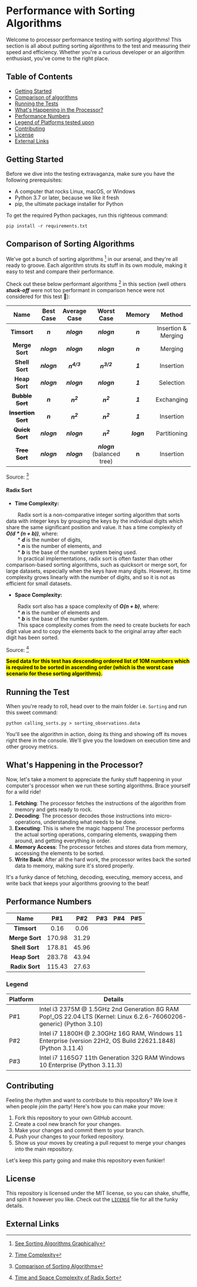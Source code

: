 # Performance with Sorting Algorithms

Welcome to processor performance testing with sorting algorithms! This section is all about putting sorting
algorithms to the test and measuring their speed and efficiency. Whether you're a curious developer or an algorithm
enthusiast, you've come to the right place.

## Table of Contents

- [Getting Started](#getting-started)
- [Comparison of algorithms](#comparison-of-algorithms)
- [Running the Tests](#running-the-test)
- [What's Happening in the Processor?](#whats-happening-in-the-processor)
- [Performance Numbers](#performance-numbers)
- [Legend of Platforms tested upon](#legend)
- [Contributing](#contributing)
- [License](#license)
- [External Links](#external-links)

## Getting Started

Before we dive into the testing extravaganza, make sure you have the following prerequisites:

- A computer that rocks Linux, macOS, or Windows
- Python 3.7 or later, because we like it fresh
- pip, the ultimate package installer for Python

To get the required Python packages, run this righteous command:

```
pip install -r requirements.txt
```

## Comparison of Sorting Algorithms

We've got a bunch of sorting algorithms [^3] in our arsenal, and they're all ready to groove. Each algorithm struts its
stuff in its own module, making it easy to test and compare their performance.

Check out these below performant algorithms [^4] in this section (well others **_stuck-off_** were not too performant in
comparison hence were not considered for this test :beers:):

|        **Name**        | **Best Case** |   **Average Case**    |         **Worst Case**          | **Memory** |     **Method**      | 
|:----------------------:|:-------------:|:---------------------:|:-------------------------------:|:----------:|:-------------------:|
|      **Timsort**       |    **_n_**    |      **_nlogn_**      |           **_nlogn_**           |  _**n**_   | Insertion & Merging |
|     **Merge Sort**     |  **_nlogn_**  |      **_nlogn_**      |           **_nlogn_**           |  **_n_**   |       Merging       |
|     **Shell Sort**     |  **_nlogn_**  | **_n<sup>4/3</sup>_** |      **_n<sup>3/2</sup>_**      |  **_1_**   |      Insertion      |
|     **Heap Sort**      |  **_nlogn_**  |      **_nlogn_**      |           **_nlogn_**           |  **_1_**   |      Selection      |
|  ~~**Bubble Sort**~~   |    **_n_**    |  **_n<sup>2</sup>_**  |       **_n<sup>2</sup>_**       |  **_1_**   |     Exchanging      |
| ~~**Insertion Sort**~~ |    **_n_**    |  **_n<sup>2</sup>_**  |       **_n<sup>2</sup>_**       |  **_1_**   |      Insertion      |
|   ~~**Quick Sort**~~   |  **_nlogn_**  |      **_nlogn_**      |       **_n<sup>2</sup>_**       | **_logn_** |    Partitioning     |
|   ~~**Tree Sort**~~    |  **_nlogn_**  |      **_nlogn_**      | **_nlogn_**<br> (balanced tree) |   **n**    |      Insertion      |

Source: [^1]

#### Radix Sort

* **Time Complexity:**

&nbsp;&nbsp;&nbsp;&nbsp;&nbsp;&nbsp;&nbsp;&nbsp;Radix sort is a non-comparative integer sorting algorithm that sorts
data with integer keys by grouping the keys by the individual digits which share the same significant position and
value. It has a time complexity of **_O(d * (n + b))_**, where:<br>
&nbsp;&nbsp;&nbsp;&nbsp;&nbsp;&nbsp;&nbsp;&nbsp;* **_d_** is the number of digits,<br>
&nbsp;&nbsp;&nbsp;&nbsp;&nbsp;&nbsp;&nbsp;&nbsp;* **_n_** is the number of elements, and<br>
&nbsp;&nbsp;&nbsp;&nbsp;&nbsp;&nbsp;&nbsp;&nbsp;* **_b_** is the base of the number system being used.<br>
&nbsp;&nbsp;&nbsp;&nbsp;&nbsp;&nbsp;&nbsp;&nbsp;In practical implementations, radix sort is often faster than other
comparison-based sorting algorithms, such as quicksort or merge sort, for large datasets, especially when the keys have
many digits. However, its time complexity grows linearly with the number of digits, and so it is not as efficient for
small datasets.

* **Space Complexity:**

&nbsp;&nbsp;&nbsp;&nbsp;&nbsp;&nbsp;&nbsp;&nbsp;Radix sort also has a space complexity of **_O(n + b)_**, where:<br>
&nbsp;&nbsp;&nbsp;&nbsp;&nbsp;&nbsp;&nbsp;&nbsp;* **_n_** is the number of elements and<br>
&nbsp;&nbsp;&nbsp;&nbsp;&nbsp;&nbsp;&nbsp;&nbsp;* **_b_** is the base of the number system.<br>
&nbsp;&nbsp;&nbsp;&nbsp;&nbsp;&nbsp;&nbsp;&nbsp;This space complexity comes from the need to create buckets for each
digit value and to copy the elements back to the
original array after each digit has been sorted.

Source: [^2]

<mark>**Seed data for this test has descending ordered list of 10M numbers which is required to be sorted in
ascending order (which is the worst case scenario for these sorting algorithms).**</mark>

## Running the Test

When you're ready to roll, head over to the main folder i.e. `Sorting` and run this sweet command:

```
python calling_sorts.py > sorting_observations.data
```

You'll see the algorithm in action, doing its thing and showing off its moves right there in the console. We'll give you
the lowdown on execution time and other groovy metrics.

## What's Happening in the Processor?

Now, let's take a moment to appreciate the funky stuff happening in your computer's processor when we run these sorting
algorithms. Brace yourself for a wild ride!

1. **Fetching**: The processor fetches the instructions of the algorithm from memory and gets ready to rock.
2. **Decoding**: The processor decodes those instructions into micro-operations, understanding what needs to be done.
3. **Executing**: This is where the magic happens! The processor performs the actual sorting operations, comparing
   elements, swapping them around, and getting everything in order.
4. **Memory Access**: The processor fetches and stores data from memory, accessing the elements to be sorted.
5. **Write Back**: After all the hard work, the processor writes back the sorted data to memory, making sure it's stored
   properly.

It's a funky dance of fetching, decoding, executing, memory access, and write back that keeps your algorithms grooving
to the beat!

## Performance Numbers

|    **Name**    | **P#1** | **P#2** | **P#3** | **P#4** | **P#5** | 
|:--------------:|:-------:|:-------:|:-------:|:-------:|:-------:|
|  **Timsort**   |  0.16   |  0.06   |         |         |         |
| **Merge Sort** | 170.98  |  31.29  |         |         |         |
| **Shell Sort** | 178.81  |  45.96  |         |         |         |
| **Heap Sort**  | 283.78  |  43.94  |         |         |         |
| **Radix Sort** | 115.43  |  27.63  |         |         |         |

### **Legend**

| **Platform** | **Details**                                                                                                          |
|--------------|----------------------------------------------------------------------------------------------------------------------|
| P#1          | Intel i3 2375M @ 1.5GHz 2nd Generation 8G RAM Pop!_OS 22.04 LTS (Kernel: Linux 6.2.6-76060206-generic) (Python 3.10) |
| P#2          | Intel i7 11800H @ 2.30GHz 16G RAM, Windows 11 Enterprise (version 22H2, OS Build 22621.1848) (Python 3.11.4)         |
| P#3          | Intel i7 1165G7 11th Generation 32G RAM Windows 10 Enterprise (Python 3.11.3)                                        |

## Contributing

Feeling the rhythm and want to contribute to this repository? We love it when people join the party! Here's how you can
make your move:

1. Fork this repository to your own GitHub account.
2. Create a cool new branch for your changes.
3. Make your changes and commit them to your branch.
4. Push your changes to your forked repository.
5. Show us your moves by creating a pull request to merge your changes into the main repository.

Let's keep this party going and make this repository even funkier!

## License

This repository is licensed under the MIT license, so you can shake, shuffle, and spin it however you like. Check out
the [`LICENSE`](../../LICENSE) file for all the funky details.

## External Links

[^1]: [Comparison of Sorting Algorithms](https://en.wikipedia.org/wiki/Sorting_algorithm#Comparison_of_algorithms)
[^2]: [Time and Space Complexity of Radix Sort](https://www.geeksforgeeks.org/radix-sort/)
[^3]: [See Sorting Algorithms Graphically](https://www.cs.usfca.edu/~galles/visualization/ComparisonSort.html)
[^4]: [Time Complexity](https://en.wikipedia.org/wiki/Time_complexity)




